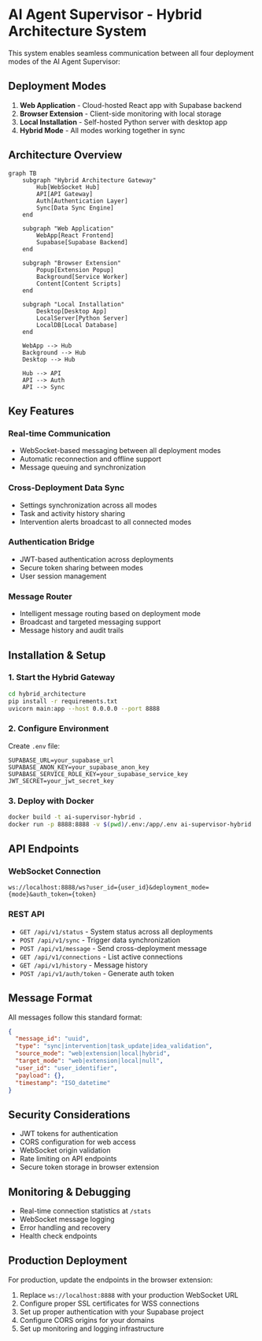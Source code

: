 # AI Agent Supervisor - Hybrid Architecture System

This system enables seamless communication between all four deployment modes of the AI Agent Supervisor:

## Deployment Modes

1. **Web Application** - Cloud-hosted React app with Supabase backend
2. **Browser Extension** - Client-side monitoring with local storage
3. **Local Installation** - Self-hosted Python server with desktop app
4. **Hybrid Mode** - All modes working together in sync

## Architecture Overview

```mermaid
graph TB
    subgraph "Hybrid Architecture Gateway"
        Hub[WebSocket Hub]
        API[API Gateway]
        Auth[Authentication Layer]
        Sync[Data Sync Engine]
    end
    
    subgraph "Web Application"
        WebApp[React Frontend]
        Supabase[Supabase Backend]
    end
    
    subgraph "Browser Extension"
        Popup[Extension Popup]
        Background[Service Worker]
        Content[Content Scripts]
    end
    
    subgraph "Local Installation"
        Desktop[Desktop App]
        LocalServer[Python Server]
        LocalDB[Local Database]
    end
    
    WebApp --> Hub
    Background --> Hub
    Desktop --> Hub
    
    Hub --> API
    API --> Auth
    API --> Sync
```

## Key Features

### Real-time Communication
- WebSocket-based messaging between all deployment modes
- Automatic reconnection and offline support
- Message queuing and synchronization

### Cross-Deployment Data Sync
- Settings synchronization across all modes
- Task and activity history sharing
- Intervention alerts broadcast to all connected modes

### Authentication Bridge
- JWT-based authentication across deployments
- Secure token sharing between modes
- User session management

### Message Router
- Intelligent message routing based on deployment mode
- Broadcast and targeted messaging support
- Message history and audit trails

## Installation & Setup

### 1. Start the Hybrid Gateway

```bash
cd hybrid_architecture
pip install -r requirements.txt
uvicorn main:app --host 0.0.0.0 --port 8888
```

### 2. Configure Environment

Create `.env` file:
```env
SUPABASE_URL=your_supabase_url
SUPABASE_ANON_KEY=your_supabase_anon_key
SUPABASE_SERVICE_ROLE_KEY=your_supabase_service_key
JWT_SECRET=your_jwt_secret_key
```

### 3. Deploy with Docker

```bash
docker build -t ai-supervisor-hybrid .
docker run -p 8888:8888 -v $(pwd)/.env:/app/.env ai-supervisor-hybrid
```

## API Endpoints

### WebSocket Connection
```
ws://localhost:8888/ws?user_id={user_id}&deployment_mode={mode}&auth_token={token}
```

### REST API
- `GET /api/v1/status` - System status across all deployments
- `POST /api/v1/sync` - Trigger data synchronization
- `POST /api/v1/message` - Send cross-deployment message
- `GET /api/v1/connections` - List active connections
- `GET /api/v1/history` - Message history
- `POST /api/v1/auth/token` - Generate auth token

## Message Format

All messages follow this standard format:

```json
{
  "message_id": "uuid",
  "type": "sync|intervention|task_update|idea_validation",
  "source_mode": "web|extension|local|hybrid",
  "target_mode": "web|extension|local|null",
  "user_id": "user_identifier",
  "payload": {},
  "timestamp": "ISO_datetime"
}
```

## Security Considerations

- JWT tokens for authentication
- CORS configuration for web access
- WebSocket origin validation
- Rate limiting on API endpoints
- Secure token storage in browser extension

## Monitoring & Debugging

- Real-time connection statistics at `/stats`
- WebSocket message logging
- Error handling and recovery
- Health check endpoints

## Production Deployment

For production, update the endpoints in the browser extension:

1. Replace `ws://localhost:8888` with your production WebSocket URL
2. Configure proper SSL certificates for WSS connections
3. Set up proper authentication with your Supabase project
4. Configure CORS origins for your domains
5. Set up monitoring and logging infrastructure